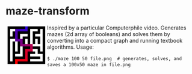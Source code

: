 # maze-transform

<img src='images/maze-icon.png' width=100 align='left' hspace='5' vspace='5'/>

Inspired by a particular Computerphile video. Generates mazes (2d
array of booleans) and solves them by converting into a compact
graph and running textbook algorithms. Usage:

```shell
$ ./maze 100 50 file.png  # generates, solves, and saves a 100x50 maze in file.png
```
